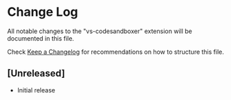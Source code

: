 # Change Log
All notable changes to the "vs-codesandboxer" extension will be documented in this file.

Check [Keep a Changelog](http://keepachangelog.com/) for recommendations on how to structure this file.

## [Unreleased]
- Initial release